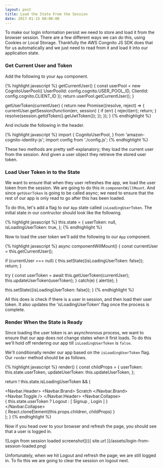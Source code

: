 ```yaml
---
layout: post
title: Load the State From the Session
date: 2017-01-15 00:00:00
---
```


To make our login information persist we need to store and load it from the browser session. There are a few different ways we can do this, using Cookies or Local Storage. Thankfully the AWS Congnito JS SDK does that for us automatically and we just need to read from it and load it into our application state.

### Get Current User and Token

Add the following to your `App` component.

{% highlight javascript %}
getCurrentUser() {
  const userPool = new CognitoUserPool({
    UserPoolId: config.cognito.USER_POOL_ID,
    ClientId: config.cognito.CLIENT_ID
  });
  return userPool.getCurrentUser();
}

getUserToken(currentUser) {
  return new Promise((resolve, reject) => {
    currentUser.getSession(function(err, session) {
      if (err) {
          reject(err);
          return;
      }
      resolve(session.getIdToken().getJwtToken());
    });
  });
}
{% endhighlight %}

And include the following in the header.

{% highlight javascript %}
import { CognitoUserPool, } from 'amazon-cognito-identity-js';
import config from './config.js';
{% endhighlight %}

These two methods are pretty self-explanatory; they load the current user from the session. And given a user object they retrieve the stored user token.

### Load User Token in to the State

We want to ensure that when they user refreshes the app, we load the user token from the session. We are going to do this in `componentWillMount`. And since `getUserToken` is going to be called async; we need to ensure that the rest of our app is only read to go after this has been loaded.

To do this, let's add a flag to our `App` state called `isLoadingUserToken`. The initial state in our contructor should look like the following.

{% highlight javascript %}
this.state = {
  userToken: null,
  isLoadingUserToken: true,
};
{% endhighlight %}

Now to load the user token we'll add the following to our `App` component.


{% highlight javascript %}
async componentWillMount() {
  const currentUser = this.getCurrentUser();

  if (currentUser === null) {
    this.setState({isLoadingUserToken: false});
    return;
  }

  try {
    const userToken = await this.getUserToken(currentUser);
    this.updateUserToken(userToken);
  }
  catch(e) {
    alert(e);
  }

  this.setState({isLoadingUserToken: false});
}
{% endhighlight %}

All this does is check if there is a user in session, and then load their user token. It also updates the 'isLoadingUserToken' flag once the process is complete.

### Render When the State is Ready

Since loading the user token is an asynchronous process, we want to ensure that our app does not change states when it first loads. To do this we'll hold off rendering our app till `isLoadingUserToken` is `false`.

We'll conditionally render our app based on the `isLoadingUserToken` flag. Our `render` method should be as follows.

{% highlight javascript %}
render() {
  const childProps = {
    userToken: this.state.userToken,
    updateUserToken: this.updateUserToken,
  };

  return ! this.state.isLoadingUserToken
    &&
    (
      <div className="App container">
        <Navbar fluid collapseOnSelect>
          <Navbar.Header>
            <Navbar.Brand>
              <IndexLink to="/">Scratch</IndexLink>
            </Navbar.Brand>
            <Navbar.Toggle />
          </Navbar.Header>
          <Navbar.Collapse>
            <Nav pullRight>
            { this.state.userToken
              ? <NavItem onClick={this.handleLogout}>Logout</NavItem>
              : [ <LinkContainer key="1" to="/signup">
                    <NavItem>Signup</NavItem>
                  </LinkContainer>,
                  <LinkContainer key="2" to="/login">
                    <NavItem>Login</NavItem>
                  </LinkContainer> ] }
            </Nav>
          </Navbar.Collapse>
        </Navbar>
        <div>
          { React.cloneElement(this.props.children, childProps) }
        </div>
      </div>
    );
}
{% endhighlight %}

Now if you head over to your browser and refresh the page, you should see that a user is logged in.

![Login from session loaded screenshot]({{ site.url }}/assets/login-from-session-loaded.png)

Unfortunately, when we hit Logout and refresh the page; we are still logged in. To fix this we are going to clear the session on logout next.
